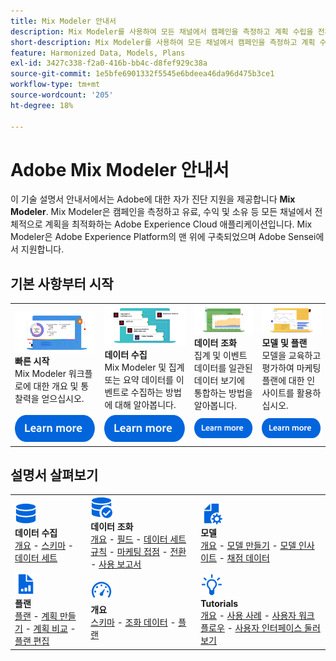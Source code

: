 ```yaml
---
title: Mix Modeler 안내서
description: Mix Modeler를 사용하여 모든 채널에서 캠페인을 측정하고 계획 수립을 전체적으로 최적화하는 방법에 대해 알아봅니다.
short-description: Mix Modeler를 사용하여 모든 채널에서 캠페인을 측정하고 계획 수립을 전체적으로 최적화하는 방법에 대해 알아봅니다.
feature: Harmonized Data, Models, Plans
exl-id: 3427c338-f2a0-416b-bb4c-d8fef929c38a
source-git-commit: 1e5bfe6901332f5545e6bdeea46da96d475b3ce1
workflow-type: tm+mt
source-wordcount: '205'
ht-degree: 18%

---
```


# Adobe Mix Modeler 안내서

이 기술 설명서 안내서에서는 Adobe에 대한 자가 진단 지원을 제공합니다 **Mix Modeler**. Mix Modeler은 캠페인을 측정하고 유료, 수익 및 소유 등 모든 채널에서 전체적으로 계획을 최적화하는 Adobe Experience Cloud 애플리케이션입니다. Mix Modeler은 Adobe Experience Platform의 맨 위에 구축되었으며 Adobe Sensei에서 지원합니다.

## 기본 사항부터 시작

<table style="table-layout:fixed">
  <tr style="border: 0;">
    <td>
    <a href="/help/get-started/about.md"><img src="./assets/whatis-mm.png"></a>
    <div><strong>빠른 시작</strong><br/>Mix Modeler 워크플로에 대한 개요 및 통찰력을 얻으십시오.</div>
    </td>
    <td>
    <a href="/help/ingest-data/overview.md"><img src="./assets/data-ingestion-mm.png"></a>
    <div><strong>데이터 수집</strong><br/>Mix Modeler 및 집계 또는 요약 데이터를 이벤트로 수집하는 방법에 대해 알아봅니다.</div>
    </td>
    <td>
    <a href="/help/harmonize-data/overview.md"><img src="./assets/plan-mm.png"/></a>
    <div><strong>데이터 조화</strong><br/>집계 및 이벤트 데이터를 일관된 데이터 보기에 통합하는 방법을 알아봅니다. 
    </div>
    </td>
    <td>
    <a href="/help/models/overview.md"><img src="./assets/models-mm.png"></a>
    <div><strong>모델 및 플랜</strong><br/>모델을 교육하고 평가하여 마케팅 플랜에 대한 인사이트를 활용하십시오.</div>
    </td>
  </tr>
  <tr style="border: 0;">
    <td align="center"><a href="/help/get-started/about.md"><img src="./assets/learn-more-button.svg"></a></td>
    <td align="center"><a href="/help/ingest-data/overview.md"><img src="./assets/learn-more-button.svg"></a></td>
    <td align="center"><a href="/help/harmonize-data/overview.md"><img src="./assets/learn-more-button.svg"></a></td>
    <td align="center"><a href="/help/models/overview.md"><img src="./assets/learn-more-button.svg"></a></td>
    </tr>
</table>


## 설명서 살펴보기

<table style="table-layout:auto">
  <tr style="border: 0;">
    <td>
      <img src="./assets/Data.svg" width="35px"><br/>
      <strong>데이터 수집</strong><br/><a href="/help/ingest-data/overview.md">개요</a> - <a href="/help/ingest-data/schemas.md">스키마</a> - <a href="/help/ingest-data/datasets.md">데이터 세트</a> 
    </td>
    <td>
      <img src="./assets/DataCheck.svg" width="35px"><br/>
      <strong>데이터 조화</strong><br/><a href="/help/harmonize-data/overview.md">개요</a> - <a href="/help/harmonize-data/fields.md">필드</a>  - <a href="/help/harmonize-data/dataset-rules.md">데이터 세트 규칙</a> - <a href="/help/harmonize-data/marketing-touchpoints.md">마케팅 접점</a> - <a href="/help/harmonize-data/conversions.md">전환</a> - <a href="/help/harmonize-data/usage-report.md">사용 보고서</a>  
    </td>
    <td>
      <img src="./assets/FileGear.svg" width="35px"><br/>
      <strong>모델</strong><br/><a href="/help/models/overview.md">개요</a> - <a href="/help/models/create.md">모델 만들기</a> - <a href="/help/models/insights.md">모델 인사이트</a> - <a href="/help/models/scoring-data.md">채점 데이터</a>
    </td>
  </tr>
  <tr style="border: 0;">
    <td>
      <img src="./assets/FileChart.svg" width="35px"><br/>
      <strong>플랜</strong><br/><a href="/help/plans/overview.md">플랜</a> - <a href="/help/plans/create.md">계획 만들기</a> - <a href="/help/plans/compare.md">계획 비교</a> - <a href="/help/plans/edit.md">플랜 편집</a>
    </td>
    <td>
      <img src="./assets/Dashboard.svg" width="35px"><br/>
      <strong>개요</strong><br/><a href="/help/dashboard/overview.md">스키마</a> - <a href="/help/dashboard/harmonized-data.md">조화 데이터</a> - <a href="/help/dashboard/plans.md">플랜</a>
    </td>
        <td>
      <img src="./assets/Learn.svg" width="35px"><br/>
      <strong>Tutorials</strong><br/><a href="https://experienceleague.adobe.com/docs/mix-modeler-learn/tutorials/overview.html?lang=en">개요</a> - <a href="https://experienceleague.adobe.com/docs/mix-modeler-learn/tutorials/intro/use-cases.html?lang=en">사용 사례</a> - <a href="https://experienceleague.adobe.com/docs/mix-modeler-learn/tutorials/intro/user-workflow.html?lang=en">사용자 워크플로우</a>  - <a href="https://experienceleague.adobe.com/docs/mix-modeler-learn/tutorials/intro/user-interface-tour.html?lang=en">사용자 인터페이스 둘러보기</a>
    </td>
  </tr>
</table>

